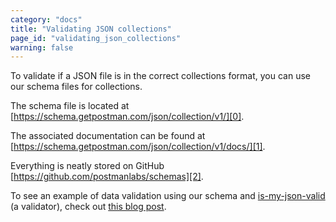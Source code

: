 ```yaml
---
category: "docs"
title: "Validating JSON collections"
page_id: "validating_json_collections"
warning: false
---
```


To validate if a JSON file is in the correct collections format, you can use our schema files for collections.

The schema file is located at [https://schema.getpostman.com/json/collection/v1/][0].

The associated documentation can be found at [https://schema.getpostman.com/json/collection/v1/docs/][1].

Everything is neatly stored on GitHub [https://github.com/postmanlabs/schemas][2].

To see an example of data validation using our schema and [is-my-json-valid][3] (a validator), check out [this blog post][4].


[0]: https://schema.getpostman.com/json/collection/v1/
[1]: https://schema.getpostman.com/json/collection/v1/docs/
[2]: https://github.com/postmanlabs/schemas
[3]: https://github.com/mafintosh/is-my-json-valid
[4]: http://blog.getpostman.com/2015/07/02/introducing-postman-collection-format-schema/

